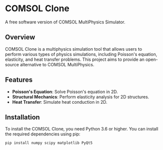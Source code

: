 # COMSOL Clone

A free software version of COMSOL MultiPhysics Simulator.

## Overview

COMSOL Clone is a multiphysics simulation tool that allows users to perform various types of physics simulations, including Poisson's equation, elasticity, and heat transfer problems. This project aims to provide an open-source alternative to COMSOL MultiPhysics.

## Features

- **Poisson's Equation**: Solve Poisson's equation in 2D.
- **Structural Mechanics**: Perform elasticity analysis for 2D structures.
- **Heat Transfer**: Simulate heat conduction in 2D.

## Installation

To install the COMSOL Clone, you need Python 3.6 or higher. You can install the required dependencies using pip:

```sh
pip install numpy scipy matplotlib PyQt5

